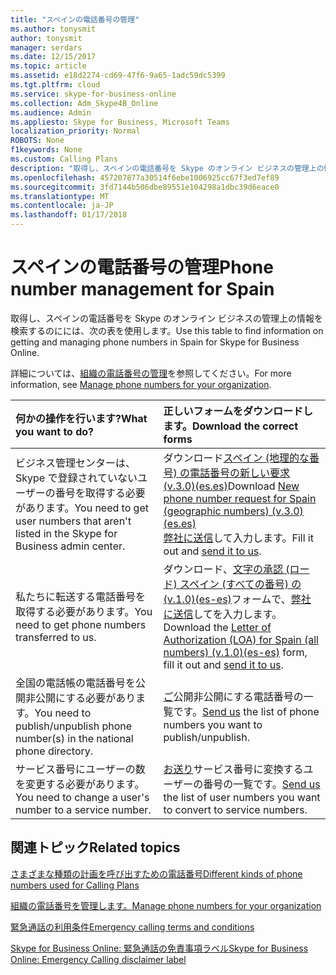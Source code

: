 ```yaml
---
title: "スペインの電話番号の管理"
ms.author: tonysmit
author: tonysmit
manager: serdars
ms.date: 12/15/2017
ms.topic: article
ms.assetid: e18d2274-cd69-47f6-9a65-1adc59dc5399
ms.tgt.pltfrm: cloud
ms.service: skype-for-business-online
ms.collection: Adm_Skype4B_Online
ms.audience: Admin
ms.appliesto: Skype for Business, Microsoft Teams
localization_priority: Normal
ROBOTS: None
f1keywords: None
ms.custom: Calling Plans
description: "取得し、スペインの電話番号を Skype のオンライン ビジネスの管理上の情報を検索するのにには、次の表を使用します。"
ms.openlocfilehash: 457207877a30514f6ebe1006925cc67f3ed7ef89
ms.sourcegitcommit: 3fd7144b506dbe89551e104298a1dbc39d6eace0
ms.translationtype: MT
ms.contentlocale: ja-JP
ms.lasthandoff: 01/17/2018
---
```

# <a name="phone-number-management-for-spain"></a><span data-ttu-id="482be-103">スペインの電話番号の管理</span><span class="sxs-lookup"><span data-stu-id="482be-103">Phone number management for Spain</span></span>

<span data-ttu-id="482be-104">取得し、スペインの電話番号を Skype のオンライン ビジネスの管理上の情報を検索するのにには、次の表を使用します。</span><span class="sxs-lookup"><span data-stu-id="482be-104">Use this table to find information on getting and managing phone numbers in Spain for Skype for Business Online.</span></span> 
  
<span data-ttu-id="482be-105">詳細については、[組織の電話番号の管理](manage-phone-numbers-for-your-organization.md)を参照してください。</span><span class="sxs-lookup"><span data-stu-id="482be-105">For more information, see [Manage phone numbers for your organization](manage-phone-numbers-for-your-organization.md).</span></span>
  
|<span data-ttu-id="482be-106">**何かの操作を行います?**</span><span class="sxs-lookup"><span data-stu-id="482be-106">**What you want to do?**</span></span>|<span data-ttu-id="482be-107">**正しいフォームをダウンロードします。**</span><span class="sxs-lookup"><span data-stu-id="482be-107">**Download the correct forms**</span></span>|
|:-----|:-----|
|<span data-ttu-id="482be-108">ビジネス管理センターは、Skype で登録されていないユーザーの番号を取得する必要があります。</span><span class="sxs-lookup"><span data-stu-id="482be-108">You need to get user numbers that aren't listed in the Skype for Business admin center.</span></span>  <br/> | <span data-ttu-id="482be-109">ダウンロード[スペイン (地理的な番号) の電話番号の新しい要求 (v.3.0)(es.es)](../../downloads/new-number-request-forms/new-phone-number-request-for-spain-(geographic-numbers)-(v.3.0)-(es.es).pdf)</span><span class="sxs-lookup"><span data-stu-id="482be-109">Download [New phone number request for Spain (geographic numbers) (v.3.0)(es.es)](../../downloads/new-number-request-forms/new-phone-number-request-for-spain-(geographic-numbers)-(v.3.0)-(es.es).pdf)</span></span> <br/>  <span data-ttu-id="482be-110">[弊社に送信](mailto:ptneu@microsoft.com)して入力します。</span><span class="sxs-lookup"><span data-stu-id="482be-110">Fill it out and [send it to us](mailto:ptneu@microsoft.com).</span></span>  <br/> |
|<span data-ttu-id="482be-111">私たちに転送する電話番号を取得する必要があります。</span><span class="sxs-lookup"><span data-stu-id="482be-111">You need to get phone numbers transferred to us.</span></span>  <br/> |<span data-ttu-id="482be-112">ダウンロード、[文字の承認 (ロード) スペイン (すべての番号) の (v.1.0)(es-es)](../../downloads/LOA-forms/letter-of-authorization-(loa)-for-spain-(all-numbers)-(v.1.0)-(es.es).pdf)フォームで、[弊社に送信](mailto:ptneu@microsoft.com)してを入力します。</span><span class="sxs-lookup"><span data-stu-id="482be-112">Download the [Letter of Authorization (LOA) for Spain (all numbers) (v.1.0)(es-es)](../../downloads/LOA-forms/letter-of-authorization-(loa)-for-spain-(all-numbers)-(v.1.0)-(es.es).pdf) form, fill it out and [send it to us](mailto:ptneu@microsoft.com).</span></span> <br/> |
|<span data-ttu-id="482be-113">全国の電話帳の電話番号を公開非公開にする必要があります。</span><span class="sxs-lookup"><span data-stu-id="482be-113">You need to publish/unpublish phone number(s) in the national phone directory.</span></span>  <br/> |<span data-ttu-id="482be-114">[ご](mailto:ptneu@microsoft.com)公開非公開にする電話番号の一覧です。</span><span class="sxs-lookup"><span data-stu-id="482be-114">[Send us](mailto:ptneu@microsoft.com) the list of phone numbers you want to publish/unpublish.</span></span> <br/> |
|<span data-ttu-id="482be-115">サービス番号にユーザーの数を変更する必要があります。</span><span class="sxs-lookup"><span data-stu-id="482be-115">You need to change a user's number to a service number.</span></span>  <br/> |<span data-ttu-id="482be-116">[お送り](mailto:ptneu@microsoft.com )サービス番号に変換するユーザーの番号の一覧です。</span><span class="sxs-lookup"><span data-stu-id="482be-116">[Send us](mailto:ptneu@microsoft.com ) the list of user numbers you want to convert to service numbers.</span></span> <br/> |

## <a name="related-topics"></a><span data-ttu-id="482be-117">関連トピック</span><span class="sxs-lookup"><span data-stu-id="482be-117">Related topics</span></span>
[<span data-ttu-id="482be-118">さまざまな種類の計画を呼び出すための電話番号</span><span class="sxs-lookup"><span data-stu-id="482be-118">Different kinds of phone numbers used for Calling Plans</span></span>](../different-kinds-of-phone-numbers-used-for-calling-plans.md)

[<span data-ttu-id="482be-119">組織の電話番号を管理します。</span><span class="sxs-lookup"><span data-stu-id="482be-119">Manage phone numbers for your organization</span></span>](manage-phone-numbers-for-your-organization.md)

[<span data-ttu-id="482be-120">緊急通話の利用条件</span><span class="sxs-lookup"><span data-stu-id="482be-120">Emergency calling terms and conditions</span></span>](../emergency-calling-terms-and-conditions.md)

[<span data-ttu-id="482be-121">Skype for Business Online: 緊急通話の免責事項ラベル</span><span class="sxs-lookup"><span data-stu-id="482be-121">Skype for Business Online: Emergency Calling disclaimer label</span></span>](https://go.microsoft.com/fwlink/?LinkID=692099)

